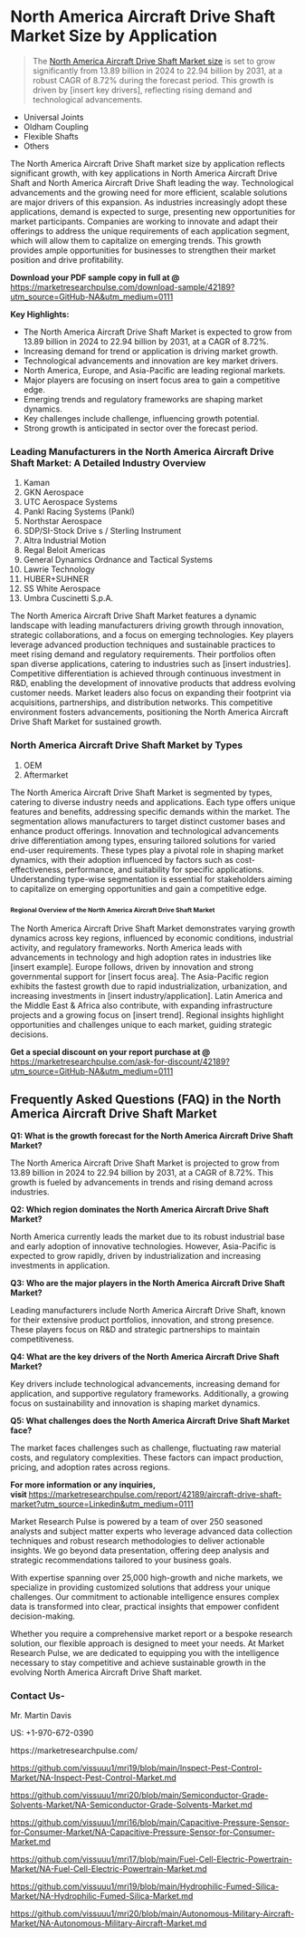 <h1>North America Aircraft Drive Shaft Market&nbsp;Size by Application</h1><blockquote><p>The <a href="https://marketresearchpulse.com/download-sample/42189?utm_source=GitHub-NA&amp;utm_medium=0111">North America Aircraft Drive Shaft Market size</a> is set to grow significantly from 13.89 billion in 2024 to 22.94 billion by 2031, at a robust CAGR of 8.72% during the forecast period. This growth is driven by [insert key drivers], reflecting rising demand and technological advancements.</p></blockquote><ul><li>Universal Joints<li> Oldham Coupling<li> Flexible Shafts<li> Others</li></ul><p>The North America Aircraft Drive Shaft market size by application reflects significant growth, with key applications in North America Aircraft Drive Shaft and North America Aircraft Drive Shaft leading the way. Technological advancements and the growing need for more efficient, scalable solutions are major drivers of this expansion. As industries increasingly adopt these applications, demand is expected to surge, presenting new opportunities for market participants. Companies are working to innovate and adapt their offerings to address the unique requirements of each application segment, which will allow them to capitalize on emerging trends. This growth provides ample opportunities for businesses to strengthen their market position and drive profitability.</p><p><strong>Download your PDF sample copy in full at @ </strong><a href="https://marketresearchpulse.com/download-sample/42189?utm_source=GitHub-NA&amp;utm_medium=0111">https://marketresearchpulse.com/download-sample/42189?utm_source=GitHub-NA&amp;utm_medium=0111</a></p><p><strong>Key Highlights: </strong></p><ul><li>The North America Aircraft Drive Shaft Market is expected to grow from 13.89 billion in 2024 to 22.94 billion by 2031, at a CAGR of 8.72%.</li><li>Increasing demand for trend or application is driving market growth.</li><li>Technological advancements and innovation are key market drivers.</li><li>North America, Europe, and Asia-Pacific are leading regional markets.</li><li>Major players are focusing on insert focus area to gain a competitive edge.</li><li>Emerging trends and regulatory frameworks are shaping market dynamics.</li><li>Key challenges include challenge, influencing growth potential.</li><li>Strong growth is anticipated in sector over the forecast period.</li></ul><h3>Leading Manufacturers in the North America Aircraft Drive Shaft Market: A Detailed Industry Overview</h3><ol><li>Kaman</li><li>GKN Aerospace</li><li>UTC Aerospace Systems</li><li>Pankl Racing Systems (Pankl)</li><li>Northstar Aerospace</li><li>SDP/SI-Stock Drive s / Sterling Instrument</li><li>Altra Industrial Motion</li><li>Regal Beloit Americas</li><li>General Dynamics Ordnance and Tactical Systems</li><li>Lawrie Technology</li><li>HUBER+SUHNER</li><li>SS White Aerospace</li><li>Umbra Cuscinetti S.p.A.</li></ol><div class="flex max-w-full flex-col flex-grow"><div class="min-h-8 text-message flex w-full flex-col items-end gap-2 whitespace-normal break-words [.text-message+&amp;]:mt-5" dir="auto" data-message-author-role="assistant" data-message-id="fd8432e4-4910-450d-b182-61b7bfb0a01f" data-message-model-slug="gpt-4o"><div class="flex w-full flex-col gap-1 empty:hidden first:pt-[3px]"><div class="markdown prose w-full break-words dark:prose-invert light"><p>The North America Aircraft Drive Shaft Market features a dynamic landscape with leading manufacturers driving growth through innovation, strategic collaborations, and a focus on emerging technologies. Key players leverage advanced production techniques and sustainable practices to meet rising demand and regulatory requirements. Their portfolios often span diverse applications, catering to industries such as [insert industries]. Competitive differentiation is achieved through continuous investment in R&amp;D, enabling the development of innovative products that address evolving customer needs. Market leaders also focus on expanding their footprint via acquisitions, partnerships, and distribution networks. This competitive environment fosters advancements, positioning the North America Aircraft Drive Shaft Market for sustained growth.</p></div></div></div></div><h3>North America Aircraft Drive Shaft Market by Types</h3><ol><li>OEM<li> Aftermarket</li></ol><div class="flex max-w-full flex-col flex-grow"><div class="min-h-8 text-message flex w-full flex-col items-end gap-2 whitespace-normal break-words [.text-message+&amp;]:mt-5" dir="auto" data-message-author-role="assistant" data-message-id="084470be-0bb7-4664-bddf-5156b4f41249" data-message-model-slug="gpt-4o-mini"><div class="flex w-full flex-col gap-1 empty:hidden first:pt-[3px]"><div class="markdown prose w-full break-words dark:prose-invert light"><p>The North America Aircraft Drive Shaft Market is segmented by types, catering to diverse industry needs and applications. Each type offers unique features and benefits, addressing specific demands within the market. The segmentation allows manufacturers to target distinct customer bases and enhance product offerings. Innovation and technological advancements drive differentiation among types, ensuring tailored solutions for varied end-user requirements. These types play a pivotal role in shaping market dynamics, with their adoption influenced by factors such as cost-effectiveness, performance, and suitability for specific applications. Understanding type-wise segmentation is essential for stakeholders aiming to capitalize on emerging opportunities and gain a competitive edge.</p></div></div></div></div><h3><span style="font-size: 11px;">Regional Overview of the North America Aircraft Drive Shaft Market</span></h3><div class="flex max-w-full flex-col flex-grow"><div class="min-h-8 text-message flex w-full flex-col items-end gap-2 whitespace-normal break-words [.text-message+&amp;]:mt-5" dir="auto" data-message-author-role="assistant" data-message-id="e9038762-ce64-4e30-91c9-9bd413514231" data-message-model-slug="gpt-4o-mini"><div class="flex w-full flex-col gap-1 empty:hidden first:pt-[3px]"><div class="markdown prose w-full break-words dark:prose-invert light"><p>The North America Aircraft Drive Shaft Market demonstrates varying growth dynamics across key regions, influenced by economic conditions, industrial activity, and regulatory frameworks. North America leads with advancements in technology and high adoption rates in industries like [insert example]. Europe follows, driven by innovation and strong governmental support for [insert focus area]. The Asia-Pacific region exhibits the fastest growth due to rapid industrialization, urbanization, and increasing investments in [insert industry/application]. Latin America and the Middle East &amp; Africa also contribute, with expanding infrastructure projects and a growing focus on [insert trend]. Regional insights highlight opportunities and challenges unique to each market, guiding strategic decisions.</p></div></div></div></div><p><strong>Get a special discount on your report purchase at @ </strong><a href="https://marketresearchpulse.com/ask-for-discount/42189?utm_source=GitHub-NA&amp;utm_medium=0111">https://marketresearchpulse.com/ask-for-discount/42189?utm_source=GitHub-NA&amp;utm_medium=0111</a></p><h2>Frequently Asked Questions (FAQ) in the North America Aircraft Drive Shaft Market</h2><p><strong>Q1: What is the growth forecast for the North America Aircraft Drive Shaft Market?</strong></p><p>The North America Aircraft Drive Shaft Market is projected to grow from 13.89 billion in 2024 to 22.94 billion by 2031, at a CAGR of 8.72%. This growth is fueled by advancements in trends and rising demand across industries.</p><p><strong>Q2: Which region dominates the North America Aircraft Drive Shaft Market?</strong></p><p>North America currently leads the market due to its robust industrial base and early adoption of innovative technologies. However, Asia-Pacific is expected to grow rapidly, driven by industrialization and increasing investments in application.</p><p><strong>Q3: Who are the major players in the North America Aircraft Drive Shaft Market?</strong></p><p>Leading manufacturers include North America Aircraft Drive Shaft, known for their extensive product portfolios, innovation, and strong presence. These players focus on R&amp;D and strategic partnerships to maintain competitiveness.</p><p><strong>Q4: What are the key drivers of the North America Aircraft Drive Shaft Market?</strong></p><p>Key drivers include technological advancements, increasing demand for application, and supportive regulatory frameworks. Additionally, a growing focus on sustainability and innovation is shaping market dynamics.</p><p><strong>Q5: What challenges does the North America Aircraft Drive Shaft Market face?</strong></p><p>The market faces challenges such as challenge, fluctuating raw material costs, and regulatory complexities. These factors can impact production, pricing, and adoption rates across regions.</p><p><strong>For more information or any inquiries, visit&nbsp;</strong><a href="https://marketresearchpulse.com/report/42189/aircraft-drive-shaft-market?utm_source=Linkedin&utm_medium=0111">https://marketresearchpulse.com/report/42189/aircraft-drive-shaft-market?utm_source=Linkedin&utm_medium=0111</a></p><p>Market Research Pulse is powered by a team of over 250 seasoned analysts and subject matter experts who leverage advanced data collection techniques and robust research methodologies to deliver actionable insights. We go beyond data presentation, offering deep analysis and strategic recommendations tailored to your business goals.</p><p>With expertise spanning over 25,000 high-growth and niche markets, we specialize in providing customized solutions that address your unique challenges. Our commitment to actionable intelligence ensures complex data is transformed into clear, practical insights that empower confident decision-making.</p><p>Whether you require a comprehensive market report or a bespoke research solution, our flexible approach is designed to meet your needs. At Market Research Pulse, we are dedicated to equipping you with the intelligence necessary to stay competitive and achieve sustainable growth in the evolving North America Aircraft Drive Shaft market.</p><h3><strong>Contact Us-</strong></h3><p>Mr. Martin Davis</p><p>US: +1-970-672-0390</p><p>https://marketresearchpulse.com/</p><p><a href="https://github.com/vissuuu1/mri19/blob/main/Inspect-Pest-Control-Market/NA-Inspect-Pest-Control-Market.md">https://github.com/vissuuu1/mri19/blob/main/Inspect-Pest-Control-Market/NA-Inspect-Pest-Control-Market.md</a></p><p><a href="https://github.com/vissuuu1/mri20/blob/main/Semiconductor-Grade-Solvents-Market/NA-Semiconductor-Grade-Solvents-Market.md">https://github.com/vissuuu1/mri20/blob/main/Semiconductor-Grade-Solvents-Market/NA-Semiconductor-Grade-Solvents-Market.md</a></p><p><a href="https://github.com/vissuuu1/mri16/blob/main/Capacitive-Pressure-Sensor-for-Consumer-Market/NA-Capacitive-Pressure-Sensor-for-Consumer-Market.md">https://github.com/vissuuu1/mri16/blob/main/Capacitive-Pressure-Sensor-for-Consumer-Market/NA-Capacitive-Pressure-Sensor-for-Consumer-Market.md</a></p><p><a href="https://github.com/vissuuu1/mri17/blob/main/Fuel-Cell-Electric-Powertrain-Market/NA-Fuel-Cell-Electric-Powertrain-Market.md">https://github.com/vissuuu1/mri17/blob/main/Fuel-Cell-Electric-Powertrain-Market/NA-Fuel-Cell-Electric-Powertrain-Market.md</a></p><p><a href="https://github.com/vissuuu1/mri19/blob/main/Hydrophilic-Fumed-Silica-Market/NA-Hydrophilic-Fumed-Silica-Market.md">https://github.com/vissuuu1/mri19/blob/main/Hydrophilic-Fumed-Silica-Market/NA-Hydrophilic-Fumed-Silica-Market.md</a></p><p><a href="https://github.com/vissuuu1/mri20/blob/main/Autonomous-Military-Aircraft-Market/NA-Autonomous-Military-Aircraft-Market.md">https://github.com/vissuuu1/mri20/blob/main/Autonomous-Military-Aircraft-Market/NA-Autonomous-Military-Aircraft-Market.md</a></p>
